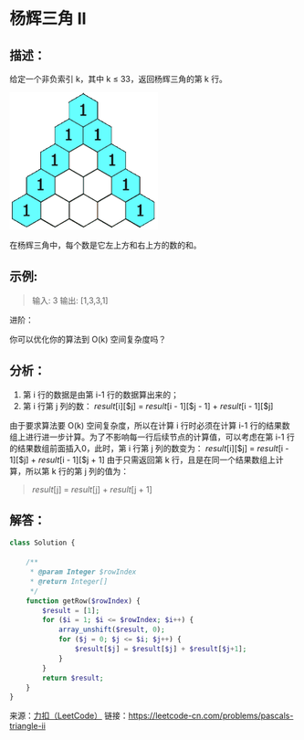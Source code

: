# 杨辉三角 II


## 描述：

给定一个非负索引 k，其中 k ≤ 33，返回杨辉三角的第 k 行。

![杨辉三角](https://github.com/CaiHongxuan/algorithm-treasury/blob/master/images/PascalTriangleAnimated2.gif)

在杨辉三角中，每个数是它左上方和右上方的数的和。


## 示例:

> 输入: 3
> 输出: [1,3,3,1]

进阶：

你可以优化你的算法到 O(k) 空间复杂度吗？


## 分析：

1. 第 i 行的数据是由第 i-1 行的数据算出来的；
2. 第 i 行第 j 列的数： $result[$i][$j] = $result[$i - 1][$j - 1] + $result[$i - 1][$j]

由于要求算法要 O(k) 空间复杂度，所以在计算 i 行时必须在计算 i-1 行的结果数组上进行进一步计算。为了不影响每一行后续节点的计算值，可以考虑在第 i-1 行的结果数组前面插入0，此时，第 i 行第 j 列的数变为： $result[$i][$j] = $result[$i - 1][$j] + $result[$i - 1][$j + 1]
由于只需返回第 k 行，且是在同一个结果数组上计算，所以第 k 行的第 j 列的值为：
> $result[$j] = $result[$j] + $result[$j + 1]


## 解答：

```php
class Solution {

    /**
     * @param Integer $rowIndex
     * @return Integer[]
     */
    function getRow($rowIndex) {
        $result = [1];
        for ($i = 1; $i <= $rowIndex; $i++) {
            array_unshift($result, 0);
            for ($j = 0; $j <= $i; $j++) {
                $result[$j] = $result[$j] + $result[$j+1];
            }
        }
        return $result;
    }
}
```

来源：[力扣（LeetCode）](https://leetcode-cn.com/problems/pascals-triangle-ii)
链接：https://leetcode-cn.com/problems/pascals-triangle-ii
